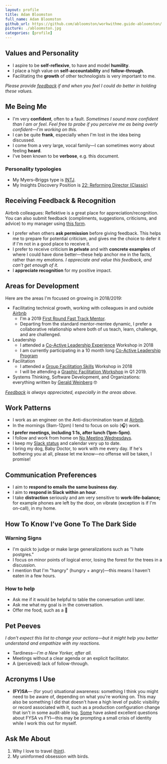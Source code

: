 ```yaml
---
layout: profile
title: Adam Bloomston
full_name: Adam Bloomston
github_url: https://github.com/abloomston/workwithme.guide-abloomston/
picture: ./abloomston.jpg
categories: [profile]
---
```


## Values and Personality

* I aspire to be **self-reflexive**, to have and model **humility**.
* I place a high value on **self-accountability** and **follow-through**.
* Facilitating the **growth** of other technologists is very important to me.

*Please provide [feedback](#receiving-feedback--recognition) if and when you feel I could do better in holding these values.*

## Me Being Me

* I'm very **confident**, often to a fault. *Sometimes I sound more confident than I am or feel. Feel free to probe if you perceive me as being overly confident—I'm working on this.*
* I can be quite **frank**, especially when I'm lost in the idea being discussed.
* I come from a very large, vocal family—I can sometimes worry about feeling **heard**.
* I've been known to be **verbose**, e.g. this document.

### Personality typologies

* My Myers–Briggs type is [INTJ](https://en.wikipedia.org/wiki/INTJ).
* My Insights Discovery Position is [22: Reforming Director (Classic)](./InsightsProfile.pdf)

## Receiving Feedback & Recognition

Airbnb colleagues: Reflektive is a great place for appreciation/recognition. You can also submit feedback (compliments, suggestions, criticisms, and advice) to my manager using [this form](https://goo.gl/forms/QpKqSKlpLiWh0K3N2).

* I prefer when others **ask permission** before giving feedback. This helps me to prepare for potential criticism, and gives me the choice to defer it if I'm not in a good place to receive it.
* I prefer to receive criticism **in private** and with **concrete examples** of where I could have done better—these help anchor me in the facts, rather than my emotions. *I appreciate and value this feedback, and can’t get enough of it.*
* I **appreciate recognition** for my positive impact.

## Areas for Development

Here are the areas I'm focused on growing in 2018/2019:

* Facilitating technical growth, working with colleagues in and outside [Airbnb](https://airbnb.io/)
  * I'm a 2019 [First Round Fast Track Mentor](https://fasttrack.firstround.com/).
  * Departing from the standard mentor-mentee dynamic, I prefer a collaborative relationship where both of us teach, learn, challenge, and are challenged.
* Leadership
  * I attended a [Co-Active Leadership Experience](http://www.coactive.com/leadership/experience) Workshop in 2018
  * I am currently participating in a 10 month long [Co-Active Leadership Program](http://www.coactive.com/leadership/program)
* Facilitation
  * I attended a [Group Facilitation Skills](http://www.communityatwork.com/groupfac1.html) Workshop in 2018
  * I will be attending a [Graphic Facilitation Workshop](https://www.grove.com/workshops_principlesGraphicFacilitation.php) in Q1 2019.
* Systems Thinking, Software Development, and Organizations: everything written by [Gerald Weinberg](https://en.wikipedia.org/wiki/Gerald_Weinberg) 🤓

*[Feedback](#receiving-feedback--recognition) is always appreciated, especially in the areas above.*

## Work Patterns

* I work as an engineer on the Anti-discrimination team at [Airbnb](https://airbnb.io/).
* In the mornings (9am-12pm) I tend to focus on solo (🎧) work.
* **I prefer meetings, including 1:1s, after lunch (1pm-5pm)**.
* I follow and work from home on [No Meeting Wednesdays](https://wavelength.asana.com/workstyle-no-meeting-wednesdays/#close).
* I keep my [Slack status](https://get.slack.help/hc/en-us/articles/201864558-Set-your-Slack-status-and-availability) and calendar very up to date.
* I bring my dog, Baby Doctor, to work with me every day. If he's bothering you at all, please let me know—no offense will be taken, I promise!

## Communication Preferences

* I aim to **respond to emails the same business day**.
* I aim to **respond in Slack within an hour**.
* I take **distraction** seriously and am very sensitive to **work-life-balance;** for example phones are left by the door, on vibrate (exception is if I'm on-call), in my home.

## How To Know I’ve Gone To The Dark Side

### Warning Signs

* I'm quick to judge or make large generalizations such as "I hate postgres."
* I focus on minor points of logical error, losing the forest for the trees in a discussion.
* I mention that I'm "hangry" (hungry + angry)—this means I haven't eaten in a few hours.

### How to help

* Ask me if it would be helpful to table the conversation until later.
* Ask me what my goal is in the conversation.
* Offer me food, such as a 🍌

## Pet Peeves

*I don't expect this list to change your actions—but it might help you better understand and empathize with my reactions.*

* Tardiness—*I'm a New Yorker, after all.*
* Meetings without a clear agenda or an explicit facilitator.
* A (perceived) lack of follow-through.

## Acronyms I Use
* **(FY)SA**— (for your) situational awareness: something I think you might need to be aware of, depending on what you're working on. This may also be something I did that doesn't have a high level of public visibility or record associated with it, such as a production configuration change that isn't in some audit-able log. [Some](http://www.linkedin.com/in/sarapackman) have asked excellent questions about FYSA vs FYI—this may be prompting a small crisis of identity while I work this out for myself.

## Ask Me About

1. Why I love to travel ([hint](http://mrconsole-eats.tumblr.com/)).
2. My uninformed obsession with birds.
